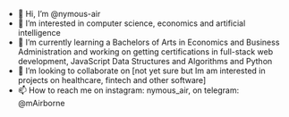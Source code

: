 - 👋 Hi, I’m @nymous-air
- 👀 I’m interested in computer science, economics and artificial intelligence
- 🌱 I’m currently learning a Bachelors of Arts in Economics and Business Administration and working on getting certifications in full-stack web development, JavaScript Data Structures and Algorithms and Python
- 💞️ I’m looking to collaborate on [not yet sure but Im am interested in projects on healthcare, fintech and other software]
- 📫 How to reach me on instagram: nymous_air, on telegram: @mAirborne

<!---
nymous-air/nymous-air is a ✨ special ✨ repository because its `README.md` (this file) appears on your GitHub profile.
You can click the Preview link to take a look at your changes.
--->
